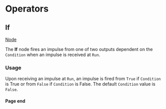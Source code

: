 # Operators

<!-- panels:start -->
<!-- div:title-panel -->
## If

<!-- div:right-panel -->
[Node](-/protoflux/_template/nodes/Root/Flow/README.md#ProtoFlux.Runtimes.Execution.Nodes.If ':include')

<!-- div:left-panel -->
The **If** node fires an impulse from one of two outputs dependent on the `Condition` when an impulse is received at `Run`.

### Usage

Upon receiving an impulse at `Run`, an impulse is fired from `True` if `Condition` is True or from `False` if `Condition` is False. The default `Condition` value is `False`.
<!-- panels:end -->

#### Page end
